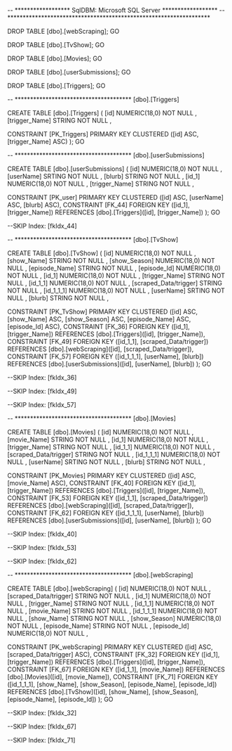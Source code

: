 -- ****************** SqlDBM: Microsoft SQL Server ******************
-- ******************************************************************

DROP TABLE [dbo].[webScraping];
GO


DROP TABLE [dbo].[TvShow];
GO


DROP TABLE [dbo].[Movies];
GO


DROP TABLE [dbo].[userSubmissions];
GO


DROP TABLE [dbo].[Triggers];
GO


-- ************************************** [dbo].[Triggers]

CREATE TABLE [dbo].[Triggers]
(
 [id]           NUMERIC(18,0) NOT NULL ,
 [trigger_Name] STRING NOT NULL ,

 CONSTRAINT [PK_Triggers] PRIMARY KEY CLUSTERED ([id] ASC, [trigger_Name] ASC)
);
GO





-- ************************************** [dbo].[userSubmissions]

CREATE TABLE [dbo].[userSubmissions]
(
 [id]           NUMERIC(18,0) NOT NULL ,
 [userName]     SRTING NOT NULL ,
 [blurb]        STRING NOT NULL ,
 [id_1]         NUMERIC(18,0) NOT NULL ,
 [trigger_Name] STRING NOT NULL ,

 CONSTRAINT [PK_user] PRIMARY KEY CLUSTERED ([id] ASC, [userName] ASC, [blurb] ASC),
 CONSTRAINT [FK_44] FOREIGN KEY ([id_1], [trigger_Name])
  REFERENCES [dbo].[Triggers]([id], [trigger_Name])
);
GO


--SKIP Index: [fkIdx_44]




-- ************************************** [dbo].[TvShow]

CREATE TABLE [dbo].[TvShow]
(
 [id]                   NUMERIC(18,0) NOT NULL ,
 [show_Name]            STRING NOT NULL ,
 [show_Season]          NUMERIC(18,0) NOT NULL ,
 [episode_Name]         STRING NOT NULL ,
 [episode_Id]           NUMERIC(18,0) NOT NULL ,
 [id_1]                 NUMERIC(18,0) NOT NULL ,
 [trigger_Name]         STRING NOT NULL ,
 [id_1_1]               NUMERIC(18,0) NOT NULL ,
 [scraped_Data/trigger] STRING NOT NULL ,
 [id_1_1_1]             NUMERIC(18,0) NOT NULL ,
 [userName]             SRTING NOT NULL ,
 [blurb]                STRING NOT NULL ,

 CONSTRAINT [PK_TvShow] PRIMARY KEY CLUSTERED ([id] ASC, [show_Name] ASC, [show_Season] ASC, [episode_Name] ASC, [episode_Id] ASC),
 CONSTRAINT [FK_36] FOREIGN KEY ([id_1], [trigger_Name])
  REFERENCES [dbo].[Triggers]([id], [trigger_Name]),
 CONSTRAINT [FK_49] FOREIGN KEY ([id_1_1], [scraped_Data/trigger])
  REFERENCES [dbo].[webScraping]([id], [scraped_Data/trigger]),
 CONSTRAINT [FK_57] FOREIGN KEY ([id_1_1_1], [userName], [blurb])
  REFERENCES [dbo].[userSubmissions]([id], [userName], [blurb])
);
GO


--SKIP Index: [fkIdx_36]

--SKIP Index: [fkIdx_49]

--SKIP Index: [fkIdx_57]




-- ************************************** [dbo].[Movies]

CREATE TABLE [dbo].[Movies]
(
 [id]                   NUMERIC(18,0) NOT NULL ,
 [movie_Name]           STRING NOT NULL ,
 [id_1]                 NUMERIC(18,0) NOT NULL ,
 [trigger_Name]         STRING NOT NULL ,
 [id_1_1]               NUMERIC(18,0) NOT NULL ,
 [scraped_Data/trigger] STRING NOT NULL ,
 [id_1_1_1]             NUMERIC(18,0) NOT NULL ,
 [userName]             SRTING NOT NULL ,
 [blurb]                STRING NOT NULL ,

 CONSTRAINT [PK_Movies] PRIMARY KEY CLUSTERED ([id] ASC, [movie_Name] ASC),
 CONSTRAINT [FK_40] FOREIGN KEY ([id_1], [trigger_Name])
  REFERENCES [dbo].[Triggers]([id], [trigger_Name]),
 CONSTRAINT [FK_53] FOREIGN KEY ([id_1_1], [scraped_Data/trigger])
  REFERENCES [dbo].[webScraping]([id], [scraped_Data/trigger]),
 CONSTRAINT [FK_62] FOREIGN KEY ([id_1_1_1], [userName], [blurb])
  REFERENCES [dbo].[userSubmissions]([id], [userName], [blurb])
);
GO


--SKIP Index: [fkIdx_40]

--SKIP Index: [fkIdx_53]

--SKIP Index: [fkIdx_62]




-- ************************************** [dbo].[webScraping]

CREATE TABLE [dbo].[webScraping]
(
 [id]                   NUMERIC(18,0) NOT NULL ,
 [scraped_Data/trigger] STRING NOT NULL ,
 [id_1]                 NUMERIC(18,0) NOT NULL ,
 [trigger_Name]         STRING NOT NULL ,
 [id_1_1]               NUMERIC(18,0) NOT NULL ,
 [movie_Name]           STRING NOT NULL ,
 [id_1_1_1]             NUMERIC(18,0) NOT NULL ,
 [show_Name]            STRING NOT NULL ,
 [show_Season]          NUMERIC(18,0) NOT NULL ,
 [episode_Name]         STRING NOT NULL ,
 [episode_Id]           NUMERIC(18,0) NOT NULL ,

 CONSTRAINT [PK_webScraping] PRIMARY KEY CLUSTERED ([id] ASC, [scraped_Data/trigger] ASC),
 CONSTRAINT [FK_32] FOREIGN KEY ([id_1], [trigger_Name])
  REFERENCES [dbo].[Triggers]([id], [trigger_Name]),
 CONSTRAINT [FK_67] FOREIGN KEY ([id_1_1], [movie_Name])
  REFERENCES [dbo].[Movies]([id], [movie_Name]),
 CONSTRAINT [FK_71] FOREIGN KEY ([id_1_1_1], [show_Name], [show_Season], [episode_Name], [episode_Id])
  REFERENCES [dbo].[TvShow]([id], [show_Name], [show_Season], [episode_Name], [episode_Id])
);
GO


--SKIP Index: [fkIdx_32]

--SKIP Index: [fkIdx_67]

--SKIP Index: [fkIdx_71]




